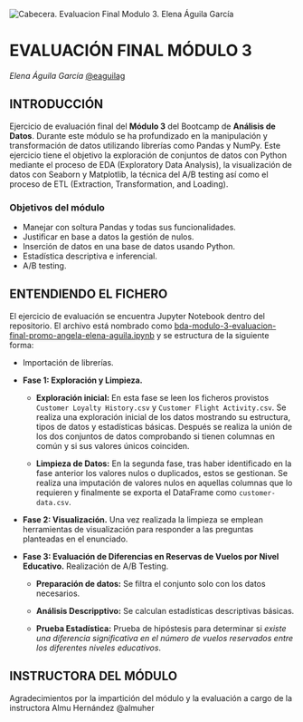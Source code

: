 ![Cabecera. Evaluacion Final Modulo 3. Elena Águila García](https://github.com/eaguilag/testing-git/blob/main/assets/elena-aguila-cabecera-evaluacion-modulo-3.png)
# EVALUACIÓN FINAL MÓDULO 3
*Elena Águila García* [@eaguilag](https://github.com/eaguilag)


## INTRODUCCIÓN

Ejercicio de evaluación final del **Módulo 3** del Bootcamp de **Análisis de Datos**. Durante este módulo se ha profundizado en la manipulación y transformación de datos utilizando librerías como Pandas y NumPy. Este ejercicio tiene el objetivo la exploración de conjuntos de datos con Python mediante el proceso de EDA (Exploratory Data Analysis), la visualización de datos con Seaborn y Matplotlib, la técnica del A/B testing así como el proceso de ETL (Extraction, Transformation, and Loading).

### Objetivos del módulo

- Manejar con soltura Pandas y todas sus funcionalidades.
- Justificar en base a datos la gestión de nulos.
- Inserción de datos en una base de datos usando Python.
- Estadística descriptiva e inferencial.
- A/B testing.


## ENTENDIENDO EL FICHERO

El ejercicio de evaluación se encuentra Jupyter Notebook dentro del repositorio. El archivo está nombrado como [bda-modulo-3-evaluacion-final-promo-angela-elena-aguila.ipynb](https://github.com/Adalab/bda-modulo-3-evaluacion-final-eaguilag/blob/main/bda-modulo-3-evaluacion-final-promo-angela-elena-aguila.ipynb) y se estructura de la siguiente forma:

- Importación de librerías.

- **Fase 1: Exploración y Limpieza.**

   - **Exploración inicial:** En esta fase se leen los ficheros provistos `Customer Loyalty History.csv` y `Customer Flight Activity.csv`. Se realiza una exploración inicial de los datos mostrando su estructura, tipos de datos y estadísticas básicas. Después se realiza la unión de los dos conjuntos de datos comprobando si tienen columnas en común y si sus valores únicos coinciden.

   - **Limpieza de Datos:** En la segunda fase, tras haber identificado en la fase anterior los valores nulos o duplicados, estos se gestionan. Se realiza una imputación de valores nulos en aquellas columnas que lo requieren y finalmente se exporta el DataFrame como `customer-data.csv`.

- **Fase 2: Visualización.** Una vez realizada la limpieza se emplean herramientas de visualización para responder a las preguntas planteadas en el enunciado.

- **Fase 3: Evaluación de Diferencias en Reservas de Vuelos por Nivel Educativo.** Realización de A/B Testing.

   - **Preparación de datos:** Se filtra el conjunto solo con los datos necesarios.

   - **Análisis Descripptivo:** Se calculan estadísticas descriptivas básicas.

   - **Prueba Estadística:** Prueba de hipóstesis para determinar si *existe una diferencia significativa en el número de vuelos reservados entre los diferentes niveles educativos*.


## INSTRUCTORA DEL MÓDULO

Agradecimientos por la impartición del módulo y la evaluación a cargo de la instructora Almu Hernández @almuher